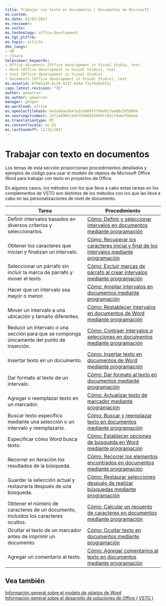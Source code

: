 ```yaml
---
title: Trabajar con texto en documentos | Documentos de Microsoft
ms.custom: 
ms.date: 02/02/2017
ms.reviewer: 
ms.suite: 
ms.technology: office-development
ms.tgt_pltfrm: 
ms.topic: article
dev_langs:
- VB
- CSharp
helpviewer_keywords:
- Office documents [Office development in Visual Studio, text
- Word [Office development in Visual Studio], text
- text [Office development in Visual Studio]
- documents [Office development in Visual Studio], text
ms.assetid: 6f9e5a35-8c29-4237-bd44-f3a79e6a5f1c
caps.latest.revision: "15"
author: gewarren
ms.author: gewarren
manager: ghogen
ms.workload: office
ms.openlocfilehash: bedad8aa3b47a3cdd09f3f94d927be88c5950964
ms.sourcegitcommit: 32f1a690fc445f9586d53698fc82c7debd784eeb
ms.translationtype: MT
ms.contentlocale: es-ES
ms.lasthandoff: 12/22/2017
---
```

# <a name="working-with-text-in-documents"></a>Trabajar con texto en documentos
  Los temas de esta sección proporcionan procedimientos detallados y ejemplos de código para usar el modelo de objetos de Microsoft Office Word para trabajar con texto en proyectos de Office.  
  
 En algunos casos, los métodos con los que lleva a cabo estas tareas en los complementos de VSTO son distintos de los métodos con los que las lleva a cabo en las personalizaciones de nivel de documento.  
  
|Tarea|Procedimiento|  
|----------|---------------|  
|Definir intervalos basados en diversos criterios y seleccionarlos.|[Cómo: Definir y seleccionar intervalos en documentos mediante programación](../vsto/how-to-programmatically-define-and-select-ranges-in-documents.md)|  
|Obtener los caracteres que inician y finalizan un intervalo.|[Cómo: Recuperar los caracteres inicial y final de los intervalos mediante programación](../vsto/how-to-programmatically-retrieve-start-and-end-characters-in-ranges.md)|  
|Seleccionar un párrafo sin incluir la marca de párrafo y mover el texto.|[Cómo: Excluir marcas de párrafo al crear intervalos mediante programación](../vsto/how-to-programmatically-exclude-paragraph-marks-when-creating-ranges.md)|  
|Hacer que un intervalo sea mayor o menor.|[Cómo: Ampliar intervalos en documentos mediante programación](../vsto/how-to-programmatically-extend-ranges-in-documents.md)|  
|Mover un intervalo a una ubicación y tamaño diferentes.|[Cómo: Restablecer intervalos en documentos de Word mediante programación](../vsto/how-to-programmatically-reset-ranges-in-word-documents.md)|  
|Reducir un intervalo o una sección para que se componga únicamente del punto de inserción.|[Cómo: Contraer intervalos o selecciones en documentos mediante programación](../vsto/how-to-programmatically-collapse-ranges-or-selections-in-documents.md)|  
|Insertar texto en un documento.|[Cómo: Insertar texto en documentos de Word mediante programación](../vsto/how-to-programmatically-insert-text-into-word-documents.md)|  
|Dar formato al texto de un intervalo.|[Cómo: Dar formato al texto en documentos mediante programación](../vsto/how-to-programmatically-format-text-in-documents.md)|  
|Agregar o reemplazar texto en un marcador.|[Cómo: Actualizar texto de marcador mediante programación](../vsto/how-to-programmatically-update-bookmark-text.md)|  
|Buscar texto específico mediante una selección o un intervalo y reemplazarlo.|[Cómo: Buscar y reemplazar texto en documentos mediante programación](../vsto/how-to-programmatically-search-for-and-replace-text-in-documents.md)|  
|Especificar cómo Word busca texto.|[Cómo: Establecer opciones de búsqueda en Word mediante programación](../vsto/how-to-programmatically-set-search-options-in-word.md)|  
|Recorrer en iteración los resultados de la búsqueda.|[Cómo: Recorrer los elementos encontrados en documentos mediante programación](../vsto/how-to-programmatically-loop-through-found-items-in-documents.md)|  
|Guardar la selección actual y restaurarla después de una búsqueda.|[Cómo: Restaurar selecciones después de realizar búsquedas mediante programación](../vsto/how-to-programmatically-restore-selections-after-searches.md)|  
|Obtener el número de caracteres de un documento, incluidos los caracteres ocultos.|[Cómo: Calcular un recuento de caracteres en documentos mediante programación](../vsto/how-to-programmatically-count-characters-in-documents.md)|  
|Ocultar el texto de un marcador antes de imprimir un documento.|[Cómo: Ocultar texto en documentos mediante programación](../vsto/how-to-programmatically-hide-text-in-documents.md)|  
|Agregar un comentario al texto.|[Cómo: Agregar comentarios al texto en documentos mediante programación](../vsto/how-to-programmatically-add-comments-to-text-in-documents.md)|  
  
## <a name="see-also"></a>Vea también  
 [Información general sobre el modelo de objetos de Word](../vsto/word-object-model-overview.md)   
 [Información general sobre el desarrollo de soluciones de Office &#40; VSTO &#41;](../vsto/office-solutions-development-overview-vsto.md)  
  
  
